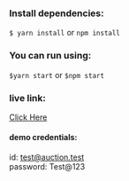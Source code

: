 ### Install dependencies:
`$ yarn install` or `npm install`

### You can run using:

`$yarn start` or `$npm start`

### live link: 
<a href="https://ipl-auction-7dbdb.web.app/" target="_blank" style="text-decoration: underline, color: red"> Click Here </a>


#### demo credentials:
id: test@auction.test <br>
password: Test@123
